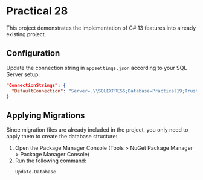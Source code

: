 # Practical 28

This project demonstrates the implementation of C# 13 features into already existing project.

## Configuration

Update the connection string in `appsettings.json` according to your SQL Server setup:

```json
"ConnectionStrings": {
  "DefaultConnection": "Server=.\\SQLEXPRESS;Database=Practical19;Trusted_Connection=True;TrustServerCertificate=True;"
}
```

## Applying Migrations

Since migration files are already included in the project, you only need to apply them to create the database structure:

1. Open the Package Manager Console (Tools > NuGet Package Manager > Package Manager Console)
2. Run the following command:
   ```
   Update-Database
   ```
